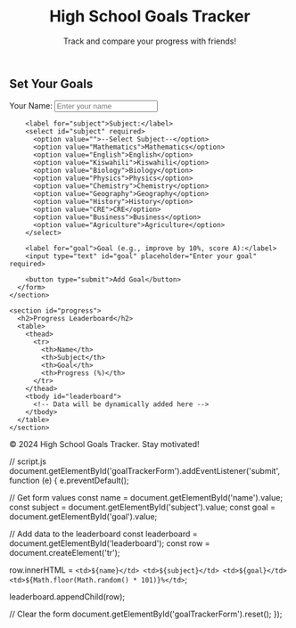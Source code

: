 <!DOCTYPE html>
<html lang="en">
<head>
  <meta charset="UTF-8">
  <meta name="viewport" content="width=device-width, initial-scale=1.0">
  <title>Goal Tracker for Kenyan High School Subjects</title>
  <link rel="stylesheet" href="styles.css">
</head>
<body>
  <header>
    <h1>High School Goals Tracker</h1>
    <p>Track and compare your progress with friends!</p>
  </header>

  <main>
    <section id="goal-form">
      <h2>Set Your Goals</h2>
      <form id="goalTrackerForm">
        <label for="name">Your Name:</label>
        <input type="text" id="name" placeholder="Enter your name" required>

        <label for="subject">Subject:</label>
        <select id="subject" required>
          <option value="">--Select Subject--</option>
          <option value="Mathematics">Mathematics</option>
          <option value="English">English</option>
          <option value="Kiswahili">Kiswahili</option>
          <option value="Biology">Biology</option>
          <option value="Physics">Physics</option>
          <option value="Chemistry">Chemistry</option>
          <option value="Geography">Geography</option>
          <option value="History">History</option>
          <option value="CRE">CRE</option>
          <option value="Business">Business</option>
          <option value="Agriculture">Agriculture</option>
        </select>

        <label for="goal">Goal (e.g., improve by 10%, score A):</label>
        <input type="text" id="goal" placeholder="Enter your goal" required>

        <button type="submit">Add Goal</button>
      </form>
    </section>

    <section id="progress">
      <h2>Progress Leaderboard</h2>
      <table>
        <thead>
          <tr>
            <th>Name</th>
            <th>Subject</th>
            <th>Goal</th>
            <th>Progress (%)</th>
          </tr>
        </thead>
        <tbody id="leaderboard">
          <!-- Data will be dynamically added here -->
        </tbody>
      </table>
    </section>
  </main>

  <footer>
    <p>&copy; 2024 High School Goals Tracker. Stay motivated!</p>
  </footer>

  <script src="script.js"></script>
</body>
</html>
// script.js
document.getElementById('goalTrackerForm').addEventListener('submit', function (e) {
  e.preventDefault();

  // Get form values
  const name = document.getElementById('name').value;
  const subject = document.getElementById('subject').value;
  const goal = document.getElementById('goal').value;

  // Add data to the leaderboard
  const leaderboard = document.getElementById('leaderboard');
  const row = document.createElement('tr');

  row.innerHTML = `
    <td>${name}</td>
    <td>${subject}</td>
    <td>${goal}</td>
    <td>${Math.floor(Math.random() * 101)}%</td>
  `;

  leaderboard.appendChild(row);

  // Clear the form
  document.getElementById('goalTrackerForm').reset();
});
